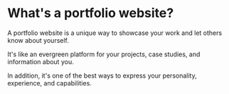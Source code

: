 # What's a portfolio website?


A portfolio website is a unique way to showcase your work and let others know about yourself.

It's like an evergreen platform for your projects, case studies, and information about you.

In addition, it's one of the best ways to express your personality, experience, and capabilities.
